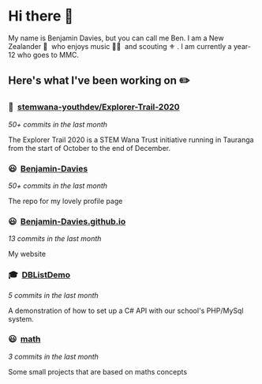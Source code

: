 # Hi there 👋

My name is Benjamin Davies, but you can call me Ben. I am a New Zealander 🥝 &nbsp;who enjoys music 🎸🎷 &nbsp;and scouting ⚜️ . I am currently a year-12 who goes to MMC.

## Here's what I've been working on ✏️


### 🤵&nbsp; [stemwana-youthdev/Explorer-Trail-2020](https://stemexplorertrail.nz)

*50+ commits in the last month*

The Explorer Trail 2020 is a STEM Wana Trust initiative running in Tauranga from the start of October to the end of December.


### 😃&nbsp; [Benjamin-Davies](https://github.com/Benjamin-Davies/Benjamin-Davies)

*50+ commits in the last month*

The repo for my lovely profile page


### 😃&nbsp; [Benjamin-Davies.github.io](https://Benjamin-Davies.github.io/)

*13 commits in the last month*

My website


### 🎓&nbsp; [DBListDemo](https://github.com/Benjamin-Davies/DBListDemo)

*5 commits in the last month*

A demonstration of how to set up a C# API with our school's PHP/MySql system.


### 😃&nbsp; [math](https://benjamin-davies.github.io/math/)

*3 commits in the last month*

Some small projects that are based on maths concepts


